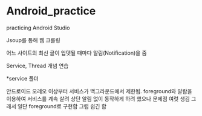 # Android_practice
 practicing Android Studio

Jsoup를 통해 웹 크롤링

어느 사이트의 최신 글이 업뎃될 때마다 알림(Notification)을 줌

Service, Thread 개념 연습



*service 폴더

안드로이드 오레오 이상부터 서비스가 백그라운드에서 제한됨.
foreground와 알람을 이용하여 서비스를 계속 살려 상단 알림 없이 동작하게 하려 했으나 문제점 여럿 생김
그래서 일단 foreground로 구현함 그럼 쉽긴 함
